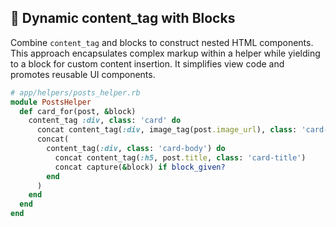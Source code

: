 ## 🎨 Dynamic content_tag with Blocks

Combine `content_tag` and blocks to construct nested HTML components. This approach encapsulates complex markup within a helper while yielding to a block for custom content insertion. It simplifies view code and promotes reusable UI components.

```ruby
# app/helpers/posts_helper.rb
module PostsHelper
  def card_for(post, &block)
    content_tag :div, class: 'card' do
      concat content_tag(:div, image_tag(post.image_url), class: 'card-img-top')
      concat(
        content_tag(:div, class: 'card-body') do
          concat content_tag(:h5, post.title, class: 'card-title')
          concat capture(&block) if block_given?
        end
      )
    end
  end
end
```
